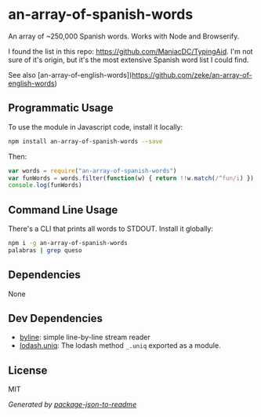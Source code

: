 # an-array-of-spanish-words

An array of ~250,000 Spanish words. Works with Node and Browserify.

I found the list in this repo: https://github.com/ManiacDC/TypingAid. I'm not
sure of it's origin, but it's the most extensive Spanish word list I could find.

See also [an-array-of-english-words])https://github.com/zeke/an-array-of-english-words)

## Programmatic Usage

To use the module in Javascript code, install it locally:

```sh
npm install an-array-of-spanish-words --save
```

Then:

```js
var words = require("an-array-of-spanish-words")
var funWords = words.filter(function(w) { return !!w.match(/^fun/i) })
console.log(funWords)
```

## Command Line Usage

There's a CLI that prints all words to STDOUT. Install it globally:

```sh
npm i -g an-array-of-spanish-words
palabras | grep queso
```

## Dependencies

None

## Dev Dependencies

- [byline](https://github.com/jahewson/node-byline): simple line-by-line stream reader
- [lodash.uniq](https://github.com/lodash/lodash): The lodash method `_.uniq` exported as a module.


## License

MIT

_Generated by [package-json-to-readme](https://github.com/zeke/package-json-to-readme)_
